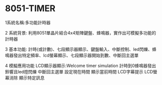 # 8051-TIMER
1系統名稱:多功能計時器

2 系統背景:
利用8051單晶片結合4x4矩陣鍵盤、蜂鳴器，實作出可模擬多功能的計時器


3 基本功能:
計時(或計數)、七段顯示器顯示、鍵盤輸入、中斷控制、led閃爍、蜂鳴器發出特定頻率、lcd螢幕顯示、七段顯示器開始到數、中斷回主選單


4 模擬應用功能
LCD顯示器顯示:Welcome timer simulation
計時到0蜂鳴器發出鈴響且led燈閃爍
中斷回主選單
設定現在時間
顯示當前時間
LCD字幕提示
LCD螢幕消除
顯示特定訊息
